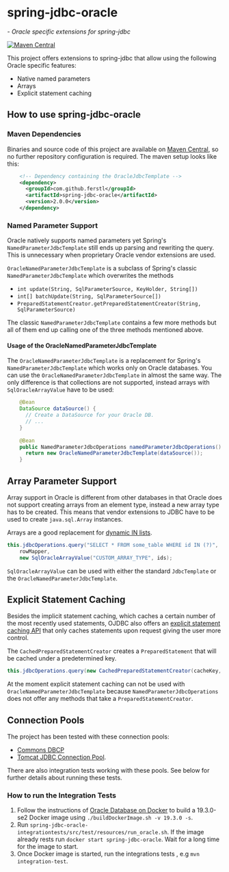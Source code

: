 # spring-jdbc-oracle
*- Oracle specific extensions for spring-jdbc*

[![Maven Central](https://maven-badges.herokuapp.com/maven-central/com.github.ferstl/spring-jdbc-oracle/badge.svg)](https://maven-badges.herokuapp.com/maven-central/com.github.ferstl/spring-jdbc-oracle)

This project offers extensions to spring-jdbc that allow using the following Oracle specific features:

* Native named parameters
* Arrays
* Explicit statement caching


## How to use spring-jdbc-oracle

### Maven Dependencies
Binaries and source code of this project are available on [Maven Central](http://central.maven.org/maven2/com/github/ferstl/spring-jdbc-oracle/), so no further repository configuration is required. The maven setup looks like this:

```xml
    <!-- Dependency containing the OracleJdbcTemplate -->
    <dependency>
      <groupId>com.github.ferstl</groupId>
      <artifactId>spring-jdbc-oracle</artifactId>
      <version>2.0.0</version>
    </dependency>
```

### Named Parameter Support

Oracle natively supports named parameters yet Spring's `NamedParameterJdbcTemplate` still ends up parsing and rewriting the query. This is unnecessary when proprietary Oracle vendor extensions are used.

`OracleNamedParameterJdbcTemplate` is a subclass of Spring's classic `NamedParameterJdbcTemplate` which overwrites the methods
* `int update(String, SqlParameterSource, KeyHolder, String[])`
* `int[] batchUpdate(String, SqlParameterSource[])`
* `PreparedStatementCreator.getPreparedStatementCreator(String, SqlParameterSource)`

The classic `NamedParameterJdbcTemplate` contains a few more methods but all of them end up calling one of the three methods mentioned above.


#### Usage of the OracleNamedParameterJdbcTemplate

The `OracleNamedParameterJdbcTemplate` is a replacement for Spring's `NamedParameterJdbcTemplate` which works only on Oracle databases. You can use the `OracleNamedParameterJdbcTemplate` in almost the same way. The only difference is that collections are not supported, instead arrays with `SqlOracleArrayValue` have to be used:

```java
    @Bean
    DataSource dataSource() {
      // Create a DataSource for your Oracle DB.
      // ...
    }
    
    @Bean
    public NamedParameterJdbcOperations namedParameterJdbcOperations() {
      return new OracleNamedParameterJdbcTemplate(dataSource());
    }
```


## Array Parameter Support

Array support in Oracle is different from other databases in that Oracle does not support creating arrays from an element type, instead a new array type has to be created. This means that vendor extensions to JDBC have to be used to create `java.sql.Array` instances.

Arrays are a good replacement for [dynamic IN lists](https://blog.jooq.org/2018/04/13/when-using-bind-variables-is-not-enough-dynamic-in-lists/).

```java
this.jdbcOperations.query("SELECT * FROM some_table WHERE id IN (?)",
    rowMapper,
    new SqlOracleArrayValue("CUSTOM_ARRAY_TYPE", ids);
```

`SqlOracleArrayValue` can be used with either the standard `JdbcTemplate` or the `OracleNamedParameterJdbcTemplate`.

## Explicit Statement Caching

Besides the implicit statement caching, which caches a certain number of the most recently used statements, OJDBC also offers an [explicit statement caching API](https://docs.oracle.com/en/database/oracle/oracle-database/18/jjdbc/statement-and-resultset-caching.html#GUID-DFBC7F09-5F27-42E1-8044-24733A6AE5F8) that only caches statements upon request giving the user more control.

The `CachedPreparedStatementCreator` creates a `PreparedStatement` that will be cached under a predetermined key.

```java
this.jdbcOperations.query(new CachedPreparedStatementCreator(cacheKey, SQL), rowMapper);
```

At the moment explicit statement caching can not be used with `OracleNamedParameterJdbcTemplate` because `NamedParameterJdbcOperations` does not offer any methods that take a `PreparedStatementCreator`.

## Connection Pools

The project has been tested with these connection pools:
* [Commons DBCP](https://commons.apache.org/proper/commons-dbcp/)
* [Tomcat JDBC Connection Pool](https://tomcat.apache.org/tomcat-9.0-doc/jdbc-pool.html).

There are also integration tests working with these pools. See below for further details about running these tests.

### How to run the Integration Tests
1. Follow the instructions of [Oracle Database on Docker](https://github.com/oracle/docker-images/tree/master/OracleDatabase/SingleInstance) to build a 19.3.0-se2 Docker image using `./buildDockerImage.sh -v 19.3.0 -s`.
1. Run `spring-jdbc-oracle-integrationtests/src/test/resources/run_oracle.sh`. If the image already rests run `docker start spring-jdbc-oracle`. Wait for a long time for the image to start.
1. Once Docker image is started, run the integrations tests , e.g `mvn integration-test`.

